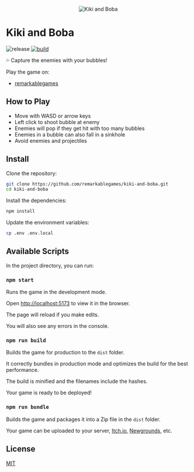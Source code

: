 <p align="center">
  <img src="https://github.com/remarkablegames/kiki-and-boba/blob/master/public/logo.png" alt="Kiki and Boba">
</p>

# Kiki and Boba

![release](https://img.shields.io/github/v/release/remarkablegames/kiki-and-boba)
[![build](https://github.com/remarkablegames/kiki-and-boba/actions/workflows/build.yml/badge.svg)](https://github.com/remarkablegames/kiki-and-boba/actions/workflows/build.yml)

💦 Capture the enemies with your bubbles!

Play the game on:

- [remarkablegames](https://remarkablegames.org/kiki-and-boba)

## How to Play

- Move with WASD or arrow keys
- Left click to shoot bubble at enemy
- Enemies will pop if they get hit with too many bubbles
- Enemies in a bubble can also fall in a sinkhole
- Avoid enemies and projectiles

## Install

Clone the repository:

```sh
git clone https://github.com/remarkablegames/kiki-and-boba.git
cd kiki-and-boba
```

Install the dependencies:

```sh
npm install
```

Update the environment variables:

```sh
cp .env .env.local
```

## Available Scripts

In the project directory, you can run:

### `npm start`

Runs the game in the development mode.

Open [http://localhost:5173](http://localhost:5173) to view it in the browser.

The page will reload if you make edits.

You will also see any errors in the console.

### `npm run build`

Builds the game for production to the `dist` folder.

It correctly bundles in production mode and optimizes the build for the best performance.

The build is minified and the filenames include the hashes.

Your game is ready to be deployed!

### `npm run bundle`

Builds the game and packages it into a Zip file in the `dist` folder.

Your game can be uploaded to your server, [Itch.io](https://itch.io/), [Newgrounds](https://www.newgrounds.com/), etc.

## License

[MIT](LICENSE)
